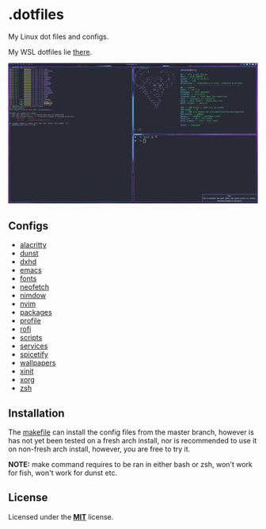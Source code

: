 # .dotfiles

My Linux dot files and configs.

My WSL dotfiles lie [there](https://github.com/dakyskye/wsl-dotfiles).

![My Rice](./rice.png)

## Configs

* [alacritty](https://github.com/dakyskye/dotfiles/tree/master/alacritty/README.md)
* [dunst](https://github.com/dakyskye/dotfiles/tree/master/dunst/README.md)
* [dxhd](https://github.com/dakyskye/dotfiles/tree/master/dxhd/README.md)
* [emacs](https://github.com/dakyskye/dotfiles/tree/master/emacs/README.md)
* [fonts](https://github.com/dakyskye/dotfiles/tree/master/fonts/README.md)
* [neofetch](https://github.com/dakyskye/dotfiles/tree/master/neofetch/README.md)
* [nimdow](https://github.com/dakyskye/dotfiles/tree/master/nimdow/README.md)
* [nvim](https://github.com/dakyskye/dotfiles/tree/master/nvim/README.md)
* [packages](https://github.com/dakyskye/dotfiles/tree/master/packages/README.md)
* [profile](https://github.com/dakyskye/dotfiles/tree/master/profile/README.md)
* [rofi](https://github.com/dakyskye/dotfiles/tree/master/rofi/README.md)
* [scripts](https://github.com/dakyskye/dotfiles/tree/master/scripts/README.md)
* [services](https://github.com/dakyskye/dotfiles/tree/master/services/README.md)
* [spicetify](https://github.com/dakyskye/dotfiles/tree/master/spicetify/README.md)
* [wallpapers](https://github.com/dakyskye/dotfiles/tree/master/wallpapers/README.md)
* [xinit](https://github.com/dakyskye/dotfiles/tree/master/xinit/README.md)
* [xorg](https://github.com/dakyskye/dotfiles/tree/master/xorg.conf.d/README.md)
* [zsh](https://github.com/dakyskye/dotfiles/tree/master/zsh/README.md)

## Installation

The [makefile](https://github.com/dakyskye/dotfiles/tree/master/makefile) can install the config files from the master branch, however is has not yet been tested on a fresh arch install, nor is recommended to use it on non-fresh arch install, however, you are free to try it.

**NOTE:** make command requires to be ran in either bash or zsh, won't work for fish, won't work for dunst etc.

## License

Licensed under the [**MIT**](https://choosealicense.com/licenses/mit/) license.
